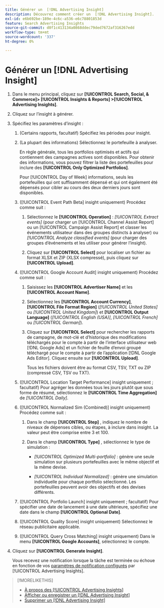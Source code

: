 ```yaml
---
title: Générer un  [!DNL Advertising Insight]
description: Découvrez comment créer un  [!DNL Advertising Insight].
exl-id: e6b692be-189e-4c6c-a536-e6c78801853d
feature: Search Advertising Insights
source-git-commit: d0f1c413134a0868ddec79ded7672af316267edd
workflow-type: tm+mt
source-wordcount: '337'
ht-degree: 0%

---
```


# Générer un [!DNL Advertising Insight]

1. Dans le menu principal, cliquez sur **[!UICONTROL Search, Social, & Commerce]> [!UICONTROL Insights & Reports] >[!UICONTROL Advertising Insights]**.

2. Cliquez sur l’insight à générer.

3. Spécifiez les paramètres d’insight :

   1. (Certains rapports, facultatif) Spécifiez les périodes pour insight.

   2. (La plupart des informations) Sélectionnez le portefeuille à analyser.

      En règle générale, tous les portfolios optimisés et actifs qui contiennent des campagnes actives sont disponibles. Pour obtenir des informations, vous pouvez filtrer la liste des portefeuilles pour inclure des **[!UICONTROL Only Optimized Portfolios]**.

      Pour [!UICONTROL Day of Week] informations, seuls les portefeuilles qui ont suffisamment dépensé et qui ont également été dépensés pour cibler au cours des deux derniers jours sont disponibles.

   3. ([!UICONTROL Event Path Beta] insight uniquement) Procédez comme suit :

      1. Sélectionnez le **[!UICONTROL Operation]** : *[!UICONTROL Extract events]* (pour charger un [!UICONTROL Channel Assist Report] ou un [!UICONTROL Campaign Assist Report] et classer les événements utilisateur dans des groupes distincts à analyser) ou *[!UICONTROL Analyze classified events]* (pour charger des groupes d’événements et les utiliser pour générer l’insight).

      1. Cliquez sur **[!UICONTROL Select]** pour localiser un fichier au format XLSX et ZIP (XLSX compressé), puis cliquez sur **[!UICONTROL Upload]**.

   4. ([!UICONTROL Google Account Audit] insight uniquement) Procédez comme suit :

      1. Saisissez les **[!UICONTROL Advertiser Name]** et les **[!UICONTROL Account Name]**.

      1. Sélectionnez les **[!UICONTROL Account Currency]**, **[!UICONTROL File Format Region]** (*[!UICONTROL United States]* ou *[!UICONTROL United Kingdom]*) et **[!UICONTROL Output Language]** (*[!UICONTROL English (USA)]*, *[!UICONTROL French]* ou *[!UICONTROL German]*).

      1. Cliquez sur **[!UICONTROL Select]** pour rechercher les rapports de campagne, de mot-clé et d’historique des modifications téléchargés pour le compte à partir de l’interface utilisateur web [!DNL Google Ads] et un fichier de feuille d’envoi groupé téléchargé pour le compte à partir de l’application [!DNL Google Ads Editor]. Cliquez ensuite sur **[!UICONTROL Upload]**.

         Tous les fichiers doivent être au format CSV, TSV, TXT ou ZIP (compressé CSV, TSV ou TXT).

   5. ([!UICONTROL Location Target Performance] insight uniquement ; facultatif) Pour agréger les données tous les jours plutôt que sous forme de résumé, sélectionnez le **[!UICONTROL Time Aggregation]** de *[!UICONTROL Daily]*.

   6. ([!UICONTROL Normalized Sim (Combined)] insight uniquement) Procédez comme suit :

      1. Dans le champ **[!UICONTROL Step]** , indiquez le nombre de niveaux de dépenses cibles, ou étapes, à inclure dans insight. La valeur peut être comprise entre 3 et 100.

      1. Dans le champ **[!UICONTROL Type]** , sélectionnez le type de simulation :

         * *[!UICONTROL Optimized Multi-portfolio]* : génère une seule simulation sur plusieurs portefeuilles avec le même objectif et la même devise.

         * *[!UICONTROL Individual Normalized]* : génère une simulation individuelle pour chaque portfolio sélectionné. Les portefeuilles peuvent avoir des objectifs et des devises différents.

   7. ([!UICONTROL Portfolio Launch] insight uniquement ; facultatif) Pour spécifier une date de lancement à une date ultérieure, spécifiez une date dans le champ **[!UICONTROL Optional Date]**.

   8. ([!UICONTROL Quality Score] insight uniquement) Sélectionnez le réseau publicitaire applicable.

   9. ([!UICONTROL Query Cross Matching] insight uniquement) Dans le menu **[!UICONTROL Google Accounts]**, sélectionnez le compte.

4. Cliquez sur **[!UICONTROL Generate Insight]**.

   Vous recevez une notification lorsque la tâche est terminée ou échoue en fonction de vos [ paramètres de notification configurés](/help/search-social-commerce/notifications/notification-edit.md) par [!UICONTROL Advertising Insights].

>[!MORELIKETHIS]
>
>* [À propos des [!UICONTROL Advertising Insights]](insight-about.md)
>* [Afficher ou enregistrer un  [!DNL Advertising Insight]](insight-view-save.md)
>* [Supprimer un [!DNL Advertising Insight]](insight-delete.md)
